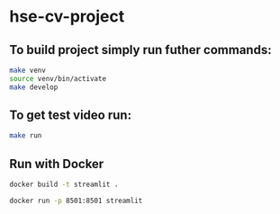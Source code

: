 # hse-cv-project


## To build project simply run futher commands:
```bash
make venv
source venv/bin/activate
make develop
```

## To get test video run:
```bash
make run
```

## Run with Docker

```bash
docker build -t streamlit .
```

```bash
docker run -p 8501:8501 streamlit
```
